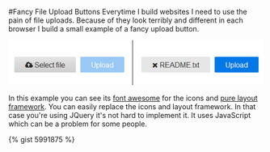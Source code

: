 #Fancy File Upload Buttons 
Everytime I build websites I need to use the pain of file uploads. Because of they look terribly and different in each browser I build a small example of a fancy upload button.
 
![example](/img/blog/2013-07-21-Fancy-File-Upload-img1.jpg)
 
In this example you can see its [font awesome]( http://fortawesome.github.io/Font-Awesome/) for the icons and [pure layout framework](http://purecss.io/). You can easily replace the icons and layout framework. In that case you're using JQuery it's not hard to implement it. It uses JavaScript which can be a problem for some people.

{% gist 5991875 %}